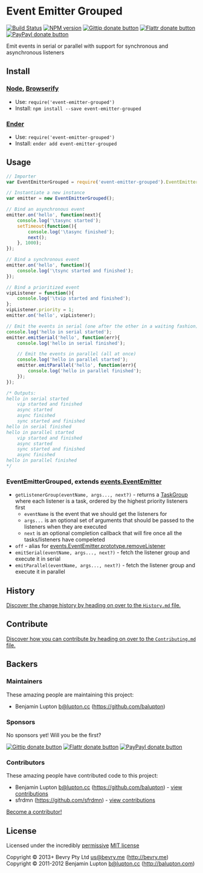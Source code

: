 
<!-- TITLE/ -->

# Event Emitter Grouped

<!-- /TITLE -->


<!-- BADGES/ -->

[![Build Status](http://img.shields.io/travis-ci/bevry/event-emitter-grouped.png?branch=master)](http://travis-ci.org/bevry/event-emitter-grouped "Check this project's build status on TravisCI")
[![NPM version](http://badge.fury.io/js/event-emitter-grouped.png)](https://npmjs.org/package/event-emitter-grouped "View this project on NPM")
[![Gittip donate button](http://img.shields.io/gittip/bevry.png)](https://www.gittip.com/bevry/ "Donate weekly to this project using Gittip")
[![Flattr donate button](http://img.shields.io/flattr/donate.png?color=yellow)](http://flattr.com/thing/344188/balupton-on-Flattr "Donate monthly to this project using Flattr")
[![PayPayl donate button](http://img.shields.io/paypal/donate.png?color=yellow)](https://www.paypal.com/cgi-bin/webscr?cmd=_s-xclick&hosted_button_id=QB8GQPZAH84N6 "Donate once-off to this project using Paypal")

<!-- /BADGES -->


<!-- DESCRIPTION/ -->

Emit events in serial or parallel with support for synchronous and asynchronous listeners

<!-- /DESCRIPTION -->


<!-- INSTALL/ -->

## Install

### [Node](http://nodejs.org/), [Browserify](http://browserify.org/)
- Use: `require('event-emitter-grouped')`
- Install: `npm install --save event-emitter-grouped`

### [Ender](http://ender.jit.su/)
- Use: `require('event-emitter-grouped')`
- Install: `ender add event-emitter-grouped`

<!-- /INSTALL -->


## Usage

``` javascript
// Importer
var EventEmitterGrouped = require('event-emitter-grouped').EventEmitterGrouped;

// Instantiate a new instance
var emitter = new EventEmitterGrouped();

// Bind an asynchronous event
emitter.on('hello', function(next){
	console.log('\tasync started');
	setTimeout(function(){
		console.log('\tasync finished');
		next();
	}, 1000);
});

// Bind a synchronous event
emitter.on('hello', function(){
	console.log('\tsync started and finished');
});

// Bind a prioritized event
vipListener = function(){
	console.log('\tvip started and finished');
};
vipListener.priority = 1;
emitter.on('hello', vipListener);

// Emit the events in serial (one after the other in a waiting fashion)
console.log('hello in serial started');
emitter.emitSerial('hello', function(err){
	console.log('hello in serial finished');

	// Emit the events in parallel (all at once)
	console.log('hello in parallel started');
	emitter.emitParallel('hello', function(err){
		console.log('hello in parallel finished');
	});
});

/* Outputs:
hello in serial started
	vip started and finished
	async started
	async finished
	sync started and finished
hello in serial finished
hello in parallel started
	vip started and finished
	async started
	sync started and finished
	async finished
hello in parallel finished
*/
```


### EventEmitterGrouped, extends [events.EventEmitter](http://nodejs.org/api/events.html#events_class_events_eventemitter)

- `getListenerGroup(eventName, args..., next?)` - returns a [TaskGroup](https://github.com/bevry/taskgroup#files) where each listener is a task, ordered by the highest priority listeners first
	- `eventName` is the event that we should get the listeners for
	- `args...` is an optional set of arguments that should be passed to the listeners when they are executed
	- `next` is an optional completion callback that will fire once all the tasks/listeners have compeleted
- `off` - alias for [events.EventEmitter.prototype.removeListener](http://nodejs.org/api/events.html#events_emitter_removelistener_event_listener)
- `emitSerial(eventName, args..., next?)` - fetch the listener group and execute it in serial
- `emitParallel(eventName, args..., next?)` - fetch the listener group and execute it in parallel



<!-- HISTORY/ -->

## History
[Discover the change history by heading on over to the `History.md` file.](https://github.com/bevry/event-emitter-grouped/blob/master/History.md#files)

<!-- /HISTORY -->


<!-- CONTRIBUTE/ -->

## Contribute

[Discover how you can contribute by heading on over to the `Contributing.md` file.](https://github.com/bevry/event-emitter-grouped/blob/master/Contributing.md#files)

<!-- /CONTRIBUTE -->


<!-- BACKERS/ -->

## Backers

### Maintainers

These amazing people are maintaining this project:

- Benjamin Lupton <b@lupton.cc> (https://github.com/balupton)

### Sponsors

No sponsors yet! Will you be the first?

[![Gittip donate button](http://img.shields.io/gittip/bevry.png)](https://www.gittip.com/bevry/ "Donate weekly to this project using Gittip")
[![Flattr donate button](http://img.shields.io/flattr/donate.png?color=yellow)](http://flattr.com/thing/344188/balupton-on-Flattr "Donate monthly to this project using Flattr")
[![PayPayl donate button](http://img.shields.io/paypal/donate.png?color=yellow)](https://www.paypal.com/cgi-bin/webscr?cmd=_s-xclick&hosted_button_id=QB8GQPZAH84N6 "Donate once-off to this project using Paypal")

### Contributors

These amazing people have contributed code to this project:

- Benjamin Lupton <b@lupton.cc> (https://github.com/balupton) - [view contributions](https://github.com/bevry/event-emitter-grouped/commits?author=balupton)
- sfrdmn (https://github.com/sfrdmn) - [view contributions](https://github.com/bevry/event-emitter-grouped/commits?author=sfrdmn)

[Become a contributor!](https://github.com/bevry/event-emitter-grouped/blob/master/Contributing.md#files)

<!-- /BACKERS -->


<!-- LICENSE/ -->

## License

Licensed under the incredibly [permissive](http://en.wikipedia.org/wiki/Permissive_free_software_licence) [MIT license](http://creativecommons.org/licenses/MIT/)

Copyright &copy; 2013+ Bevry Pty Ltd <us@bevry.me> (http://bevry.me)
<br/>Copyright &copy; 2011-2012 Benjamin Lupton <b@lupton.cc> (http://balupton.com)

<!-- /LICENSE -->


